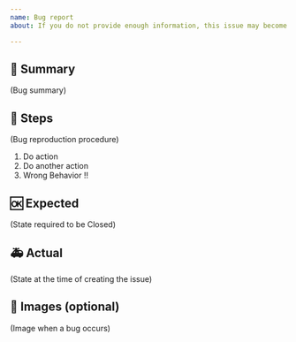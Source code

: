```yaml
---
name: Bug report
about: If you do not provide enough information, this issue may become obsolete and eventually be removed.

---
```


## 🐛 Summary

(Bug summary)

## 👀 Steps

(Bug reproduction procedure)

1. Do action
2. Do another action
3. Wrong Behavior !!

## 🆗 Expected

(State required to be Closed)

## 🚑 Actual

(State at the time of creating the issue)

## 📎 Images (optional)

(Image when a bug occurs)
